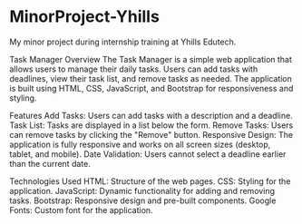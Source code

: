 # MinorProject-Yhills
My minor project during internship training at Yhills Edutech.

Task Manager
Overview
The Task Manager is a simple web application that allows users to manage their daily tasks. Users can add tasks with deadlines, view their task list, and remove tasks as needed. The application is built using HTML, CSS, JavaScript, and Bootstrap for responsiveness and styling.

Features
Add Tasks: Users can add tasks with a description and a deadline.
Task List: Tasks are displayed in a list below the form.
Remove Tasks: Users can remove tasks by clicking the "Remove" button.
Responsive Design: The application is fully responsive and works on all screen sizes (desktop, tablet, and mobile).
Date Validation: Users cannot select a deadline earlier than the current date.

Technologies Used
HTML: Structure of the web pages.
CSS: Styling for the application.
JavaScript: Dynamic functionality for adding and removing tasks.
Bootstrap: Responsive design and pre-built components.
Google Fonts: Custom font for the application.
